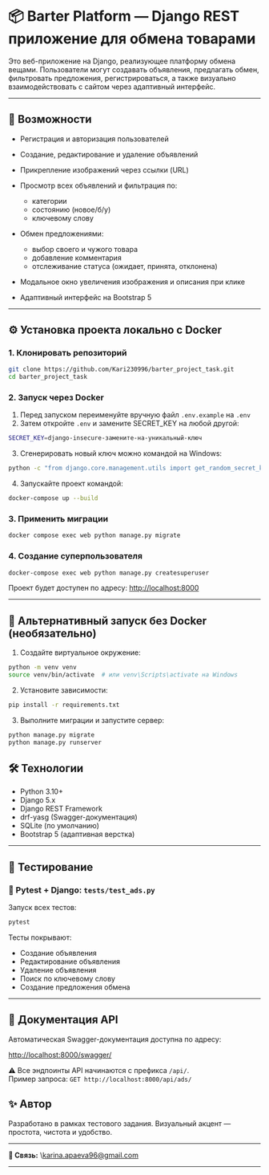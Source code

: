# 📦 Barter Platform — Django REST приложение для обмена товарами

Это веб-приложение на Django, реализующее платформу обмена вещами. Пользователи могут создавать объявления, предлагать обмен, фильтровать предложения, регистрироваться, а также визуально взаимодействовать с сайтом через адаптивный интерфейс.

---

## 🚀 Возможности

* Регистрация и авторизация пользователей
* Создание, редактирование и удаление объявлений
* Прикрепление изображений через ссылки (URL)
* Просмотр всех объявлений и фильтрация по:

  * категории
  * состоянию (новое/б/у)
  * ключевому слову
* Обмен предложениями:

  * выбор своего и чужого товара
  * добавление комментария
  * отслеживание статуса (ожидает, принята, отклонена)
* Модальное окно увеличения изображения и описания при клике
* Адаптивный интерфейс на Bootstrap 5

---

## ⚙️ Установка проекта локально с Docker

### 1. Клонировать репозиторий

```bash
git clone https://github.com/Kari230996/barter_project_task.git
cd barter_project_task
```

### 2. Запуск через Docker
1. Перед запуском переименуйте вручную файл `.env.example` на `.env`
2. Затем откройте `.env` и замените SECRET_KEY на любой другой:
```bash
SECRET_KEY=django-insecure-замените-на-уникальный-ключ
```
3. Сгенерировать новый ключ можно командой на Windows:
```bash
python -c "from django.core.management.utils import get_random_secret_key; print(get_random_secret_key())"

```
4. Запускайте проект командой:
```bash
docker-compose up --build
```

### 3. Применить миграции

```bash
docker compose exec web python manage.py migrate
```

### 4. Создание суперпользователя
```bash
docker-compose exec web python manage.py createsuperuser
```

Проект будет доступен по адресу: [http://localhost:8000](http://localhost:8000)

---

## 🚫 Альтернативный запуск без Docker (необязательно)

1. Создайте виртуальное окружение:
```bash
python -m venv venv
source venv/bin/activate  # или venv\Scripts\activate на Windows
```

2. Установите зависимости:
```bash
pip install -r requirements.txt
```
3. Выполните миграции и запустите сервер:
```bash
python manage.py migrate
python manage.py runserver
```

## 🛠 Технологии

* Python 3.10+
* Django 5.x
* Django REST Framework
* drf-yasg (Swagger-документация)
* SQLite (по умолчанию)
* Bootstrap 5 (адаптивная верстка)

---

## 🧪 Тестирование

### 📁 Pytest + Django: `tests/test_ads.py`

Запуск всех тестов:

```bash
pytest
```

Тесты покрывают:

* Создание объявления
* Редактирование объявления
* Удаление объявления
* Поиск по ключевому слову
* Создание предложения обмена

---

## 🧾 Документация API

Автоматическая Swagger-документация доступна по адресу:

[http://localhost:8000/swagger/](http://localhost:8000/swagger/)

⚠️ Все эндпоинты API начинаются с префикса `/api/`.  
Пример запроса: `GET http://localhost:8000/api/ads/`

## ✨ Автор

Разработано в рамках тестового задания. Визуальный акцент — простота, чистота и удобство.

---

**📧 Связь:** \karina.apaeva96@gmail.com

---


